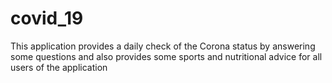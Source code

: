 # covid_19
This application provides a daily check of the Corona status by answering some questions and also provides some sports and nutritional advice for all users of the application
